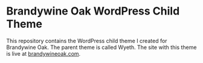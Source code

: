 # Brandywine Oak WordPress Child Theme

This repository contains the WordPress child theme I created for Brandywine Oak. The parent theme is called Wyeth. The site with this theme is live at [brandywineoak.com](https://brandywineoak.com).
